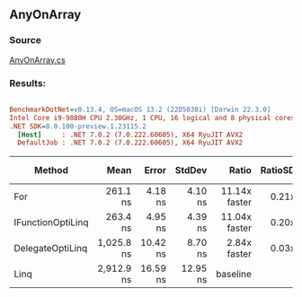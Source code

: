 ﻿## AnyOnArray

### Source
[AnyOnArray.cs](../../src/OptiLinq.Benchmark/AnyOnArray.cs)

### Results:
``` ini

BenchmarkDotNet=v0.13.4, OS=macOS 13.2 (22D5038i) [Darwin 22.3.0]
Intel Core i9-9880H CPU 2.30GHz, 1 CPU, 16 logical and 8 physical cores
.NET SDK=8.0.100-preview.1.23115.2
  [Host]     : .NET 7.0.2 (7.0.222.60605), X64 RyuJIT AVX2
  DefaultJob : .NET 7.0.2 (7.0.222.60605), X64 RyuJIT AVX2


```
|            Method |       Mean |    Error |   StdDev |         Ratio | RatioSD |   Gen0 | Allocated | Alloc Ratio |
|------------------ |-----------:|---------:|---------:|--------------:|--------:|-------:|----------:|------------:|
|               For |   261.1 ns |  4.18 ns |  4.10 ns | 11.14x faster |   0.21x |      - |         - |          NA |
| IFunctionOptiLinq |   263.4 ns |  4.95 ns |  4.39 ns | 11.04x faster |   0.20x |      - |         - |          NA |
|  DelegateOptiLinq | 1,025.8 ns | 10.42 ns |  8.70 ns |  2.84x faster |   0.03x | 0.0019 |      24 B |  1.33x less |
|              Linq | 2,912.9 ns | 16.59 ns | 12.95 ns |      baseline |         | 0.0038 |      32 B |             |
